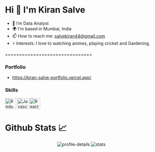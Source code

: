 Hi 👋 I'm Kiran Salve
===============================

- 🌱 I’m Data Analyst
- 🌍 I'm based in Mumbai, India
- 📫 How to reach me: salvekiran44@gmail.com
- ⚡ Interests: I love to watching animes, playing cricket and Gardening.

===============================
### Portfolio 

- https://kiran-salve-portfolio.vercel.app/

### Skills

<p align="left">
<a href="https://redux.js.org/" target="_blank" rel="noreferrer"><img src="https://raw.githubusercontent.com/danielcranney/readme-generator/main/public/icons/skills/python-colored.svg" width="36" height="36" alt="Redux" /></a>
<a href="https://developer.mozilla.org/en-US/docs/Web/JavaScript" target="_blank" rel="noreferrer"><img src="https://raw.githubusercontent.com/danielcranney/readme-generator/main/public/icons/skills/javascript-colored.svg" width="36" height="36" alt="Javascript" /></a>
<a href="https://reactjs.org/" target="_blank" rel="noreferrer"><img src="https://raw.githubusercontent.com/danielcranney/readme-generator/main/public/icons/skills/react-colored.svg" width="36" height="36" alt="React" /></a> 

#  Github Stats 📈
<p align="center">
    <img src="https://github-profile-summary-cards.vercel.app/api/cards/profile-details?username=kiransalve&theme=nord_bright" alt="profile-details">
    <img src="https://github-profile-summary-cards.vercel.app/api/cards/stats?username=kiransalve&theme=nord_bright" alt="stats">
</p>
